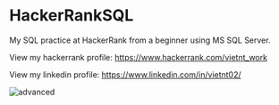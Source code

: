 # HackerRankSQL
My SQL practice at HackerRank from a beginner using MS SQL Server.

View my hackerrank profile: https://www.hackerrank.com/vietnt_work

View my linkedin profile: https://www.linkedin.com/in/vietnt02/

![advanced](https://user-images.githubusercontent.com/127472325/230046212-8dcdf794-8227-4a50-b0ba-da99986b5220.png)

